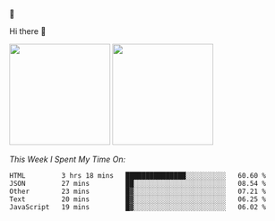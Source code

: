 
🚀 


Hi there 👋

<!--
**BambuTeam/BambuTeam** is a ✨ _special_ ✨ repository because its `README.md` (this file) appears on your GitHub profile.

Here are some ideas to get you started:

- 🔭 I’m currently working on ...
- 🌱 I’m currently learning ...
- 👯 I’m looking to collaborate on ...
- 🤔 I’m looking for help with ...
- 💬 Ask me about ...
- 📫 How to reach me: ...
- 😄 Pronouns: ...
- ⚡ Fun fact: ...
-->

<img height="180em" src="https://github-readme-stats.vercel.app/api?username=BambuTeam&show_icons=true&hide_border=true&&count_private=true&include_all_commits=true&theme=dark" />


<img height="180em" src="https://github-readme-stats.vercel.app/api/top-langs/?username=BambuTeam&layout=compact&theme=dark" />





*This Week I Spent My Time On:*
<!--START_SECTION:waka-->
```text
HTML         3 hrs 18 mins   ███████████████░░░░░░░░░░   60.60 % 
JSON         27 mins         ██░░░░░░░░░░░░░░░░░░░░░░░   08.54 % 
Other        23 mins         █▓░░░░░░░░░░░░░░░░░░░░░░░   07.21 % 
Text         20 mins         █▓░░░░░░░░░░░░░░░░░░░░░░░   06.25 % 
JavaScript   19 mins         █▓░░░░░░░░░░░░░░░░░░░░░░░   06.02 % 
```
<!--END_SECTION:waka-->
